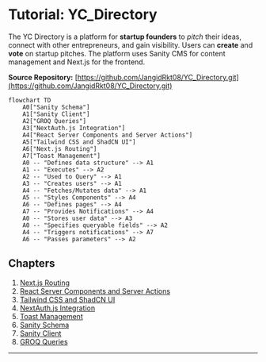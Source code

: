 # Tutorial: YC_Directory

The YC Directory is a platform for **startup founders** to *pitch* their ideas, connect with other entrepreneurs, and gain visibility. Users can **create** and **vote** on startup pitches. The platform uses Sanity CMS for content management and Next.js for the frontend.


**Source Repository:** [https://github.com/JangidRkt08/YC_Directory.git](https://github.com/JangidRkt08/YC_Directory.git)

```mermaid
flowchart TD
    A0["Sanity Schema"]
    A1["Sanity Client"]
    A2["GROQ Queries"]
    A3["NextAuth.js Integration"]
    A4["React Server Components and Server Actions"]
    A5["Tailwind CSS and ShadCN UI"]
    A6["Next.js Routing"]
    A7["Toast Management"]
    A0 -- "Defines data structure" --> A1
    A1 -- "Executes" --> A2
    A2 -- "Used to Query" --> A1
    A3 -- "Creates users" --> A1
    A4 -- "Fetches/Mutates data" --> A1
    A5 -- "Styles Components" --> A4
    A6 -- "Defines pages" --> A4
    A7 -- "Provides Notifications" --> A4
    A0 -- "Stores user data" --> A3
    A0 -- "Specifies queryable fields" --> A2
    A4 -- "Triggers notifications" --> A7
    A6 -- "Passes parameters" --> A2
```

## Chapters

1. [Next.js Routing](01_next_js_routing.md)
2. [React Server Components and Server Actions](02_react_server_components_and_server_actions.md)
3. [Tailwind CSS and ShadCN UI](03_tailwind_css_and_shadcn_ui.md)
4. [NextAuth.js Integration](04_nextauth_js_integration.md)
5. [Toast Management](05_toast_management.md)
6. [Sanity Schema](06_sanity_schema.md)
7. [Sanity Client](07_sanity_client.md)
8. [GROQ Queries](08_groq_queries.md)


---

